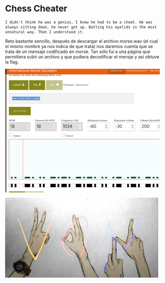 # Chess Cheater

```
I didn't think he was a genius, I knew he had to be a cheat. He was always sitting down, he never got up. Batting his eyelids in the most unnatural way. Then I understood it.
```

Reto bastante sencillo, después de descargar el archivo morse.wav (el cual el mismo nombre ya nos indica de que trata)
nos daremos cuenta que se trata de un mensaje codificado en morse.
Tan sólo fui a una página que permitiera subir un archivo y que pudiera decodificar el mensje y así obtuve la flag.

![CTF](img/1.jpg)

![VON](../../von.jpg)